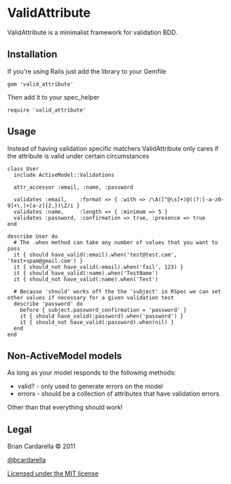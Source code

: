 # ValidAttribute #

ValidAttribute is a minimalist framework for validation BDD.

## Installation ##

If you're using Rails just add the library to your Gemfile

    gem 'valid_attribute'

Then add it to your spec_helper

    require 'valid_attribute'

## Usage ##

Instead of having validation specific matchers ValidAttribute only cares if the attribute is valid under certain circumstances

    class User
      include ActiveModel::Validations

      attr_accessor :email, :name, :password

      validates :email,    :format => { :with => /\A([^@\s]+)@((?:[-a-z0-9]+\.)+[a-z]{2,})\Z/i }
      validates :name,     :length => { :minimum => 5 }
      validates :password, :confirmation => true, :presence => true
    end

    describe User do
      # The .when method can take any number of values that you want to pass
      it { should have_valid(:email).when('test@test.com', 'test+spam@gmail.com') }
      it { should_not have_valid(:email).when('fail', 123) }
      it { should have_valid(:name).when('TestName')
      it { should_not have_valid(:name).when('Test')

      # Because 'should' works off the the 'subject' in RSpec we can set other values if necessary for a given validation test
      describe 'password' do
        before { subject.password_confirmation = 'password' }
        it { should have_valid(:password).when('password') }
        it { should_not have_valid(:password).when(nil) }
      end
    end

## Non-ActiveModel models ##

As long as your model responds to the following methods:

* valid? - only used to generate errors on the model
* errors - should be a collection of attributes that have validation errors.

Other than that everything should work!

## Legal ##

Brian Cardarella &copy; 2011

[@bcardarella](http://twitter.com/bcardarella)

[Licensed under the MIT license](http://www.opensource.org/licenses/mit-license.php)
